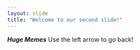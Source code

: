 ```yaml
---
layout: slide
title: "Welcome to our second slide!"
---
```

***Huge Memes***
Use the left arrow to go back!
